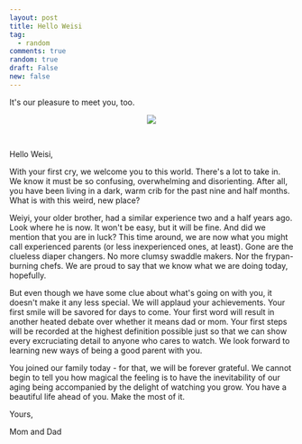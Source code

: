 ```yaml
---
layout: post
title: Hello Weisi
tag:
  - random
comments: true
random: true
draft: False
new: false
---
```


It's our pleasure to meet you, too.

<p float="left" align="middle">
  <img src="https://shawenyao.github.io/Photos/Random/wg.jpg"/>
</p>

<br>

Hello Weisi,

With your first cry, we welcome you to this world. There's a lot to take in. We know it must be so confusing, overwhelming and disorienting. After all, you have been living in a dark, warm crib for the past nine and half months. What is with this weird, new place?

Weiyi, your older brother, had a similar experience two and a half years ago. Look where he is now. It won't be easy, but it will be fine. And did we mention that you are in luck? This time around, we are now what you might call experienced parents (or less inexperienced ones, at least). Gone are the clueless diaper changers. No more clumsy swaddle makers. Nor the frypan-burning chefs. We are proud to say that we know what we are doing today, hopefully.

But even though we have some clue about what's going on with you, it doesn't make it any less special. We will applaud your achievements. Your first smile will be savored for days to come. Your first word will result in another heated debate over whether it means dad or mom. Your first steps will be recorded at the highest definition possible just so that we can show every excruciating detail to anyone who cares to watch. We look forward to learning new ways of being a good parent with you.

You joined our family today - for that, we will be forever grateful. We cannot begin to tell you how magical the feeling is to have the inevitability of our aging being accompanied by the delight of watching you grow. You have a beautiful life ahead of you. Make the most of it. 

Yours,

Mom and Dad
